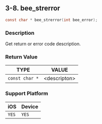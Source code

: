 ## 3-8. bee_strerror

```c
const char * bee_strerror(int bee_error);
```

### Description

Get return or error code description.

### Return Value

| TYPE | VALUE |
| :---: | :---: |
| `const char *` | &lt;descripton&gt; |

### Support Platform

| iOS | Device |
| --- | --- |
| `YES` | `YES` |

